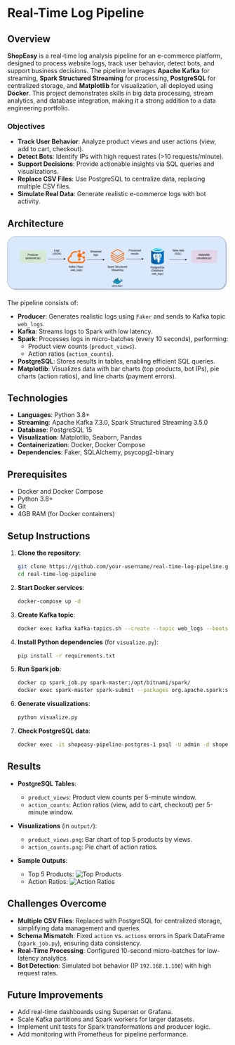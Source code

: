 # Real-Time Log Pipeline

## Overview
**ShopEasy** is a real-time log analysis pipeline for an e-commerce platform, designed to process website logs, track user behavior, detect bots, and support business decisions. The pipeline leverages **Apache Kafka** for streaming, **Spark Structured Streaming** for processing, **PostgreSQL** for centralized storage, and **Matplotlib** for visualization, all deployed using **Docker**. This project demonstrates skills in big data processing, stream analytics, and database integration, making it a strong addition to a data engineering portfolio.

### Objectives
- **Track User Behavior**: Analyze product views and user actions (view, add to cart, checkout).
- **Detect Bots**: Identify IPs with high request rates (>10 requests/minute).
- **Support Decisions**: Provide actionable insights via SQL queries and visualizations.
- **Replace CSV Files**: Use PostgreSQL to centralize data, replacing multiple CSV files.
- **Simulate Real Data**: Generate realistic e-commerce logs with bot activity.

## Architecture
![Architecture Diagram](docs/architecture.png)

The pipeline consists of:
- **Producer**: Generates realistic logs using `Faker` and sends to Kafka topic `web_logs`.
- **Kafka**: Streams logs to Spark with low latency.
- **Spark**: Processes logs in micro-batches (every 10 seconds), performing:
  - Product view counts (`product_views`).
  - Action ratios (`action_counts`).
- **PostgreSQL**: Stores results in tables, enabling efficient SQL queries.
- **Matplotlib**: Visualizes data with bar charts (top products, bot IPs), pie charts (action ratios), and line charts (payment errors).

## Technologies
- **Languages**: Python 3.8+
- **Streaming**: Apache Kafka 7.3.0, Spark Structured Streaming 3.5.0
- **Database**: PostgreSQL 15
- **Visualization**: Matplotlib, Seaborn, Pandas
- **Containerization**: Docker, Docker Compose
- **Dependencies**: Faker, SQLAlchemy, psycopg2-binary

## Prerequisites
- Docker and Docker Compose
- Python 3.8+
- Git
- 4GB RAM (for Docker containers)

## Setup Instructions
1. **Clone the repository**:
   ```bash
   git clone https://github.com/your-username/real-time-log-pipeline.git
   cd real-time-log-pipeline
   ```

2. **Start Docker services**:
   ```bash
   docker-compose up -d
   ```

3. **Create Kafka topic**:
   ```bash
   docker exec kafka kafka-topics.sh --create --topic web_logs --bootstrap-server kafka:9092 --partitions 6 --replication-factor 1
   ```

4. **Install Python dependencies** (for `visualize.py`):
   ```bash
   pip install -r requirements.txt
   ```

5. **Run Spark job**:
   ```bash
   docker cp spark_job.py spark-master:/opt/bitnami/spark/
   docker exec spark-master spark-submit --packages org.apache.spark:spark-sql-kafka-0-10_2.12:3.5.0,org.postgresql:postgresql:42.7.3 /opt/bitnami/spark/spark_job.py
   ```

6. **Generate visualizations**:
   ```bash
   python visualize.py
   ```

7. **Check PostgreSQL data**:
   ```bash
   docker exec -it shopeasy-pipeline-postgres-1 psql -U admin -d shopeasy -c "SELECT * FROM product_views LIMIT 10;"
   ```

## Results
- **PostgreSQL Tables**:
  - `product_views`: Product view counts per 5-minute window.
  - `action_counts`: Action ratios (view, add to cart, checkout) per 5-minute window.

- **Visualizations** (in `output/`):
  - `product_views.png`: Bar chart of top 5 products by views.
  - `action_counts.png`: Pie chart of action ratios.
 
- **Sample Outputs**:
  - Top 5 Products: ![Top Products](docs/product_views.png)
  - Action Ratios: ![Action Ratios](docs/action_counts.png)


## Challenges Overcome
- **Multiple CSV Files**: Replaced with PostgreSQL for centralized storage, simplifying data management and queries.
- **Schema Mismatch**: Fixed `action` vs. `actions` errors in Spark DataFrame (`spark_job.py`), ensuring data consistency.
- **Real-Time Processing**: Configured 10-second micro-batches for low-latency analytics.
- **Bot Detection**: Simulated bot behavior (IP `192.168.1.100`) with high request rates.

## Future Improvements
- Add real-time dashboards using Superset or Grafana.
- Scale Kafka partitions and Spark workers for larger datasets.
- Implement unit tests for Spark transformations and producer logic.
- Add monitoring with Prometheus for pipeline performance.



